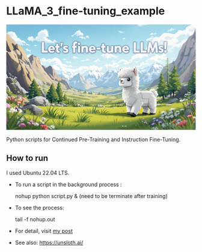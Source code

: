 # LLaMA_3_fine-tuning_example

![Cute Llama by Flux](cute_lama_by_Flux.png)

Python scripts for Continued Pre-Training and Instruction Fine-Tuning.


## How to run

I used Ubuntu 22.04 LTS.

- To run a script in the background process : 

    nohup python script.py & 
    (need to be terminate after training)

- To see the process:

    tail -f nohup.out

- For detail, visit [my post](https://disin7c9.github.io/practice/2024-11-21-Try-Fine-Tuning-LLMs-at-Home)

- See also: https://unsloth.ai/